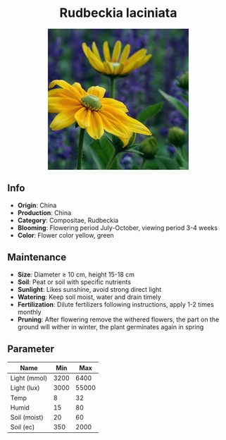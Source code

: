 <h1 align='center'>Rudbeckia laciniata</h1>
<p align="center">
    <img 
        align='center'
        width='320'
        src="../images/rudbeckia laciniata.png" 
        alt='Rudbeckia laciniata' />
</p>

## Info

 - **Origin**: China
 - **Production**: China
 - **Category**: Compositae, Rudbeckia
 - **Blooming**: Flowering period July-October, viewing period 3-4 weeks
 - **Color**: Flower color yellow, green

## Maintenance

 - **Size**: Diameter ≥ 10 cm, height 15-18 cm
 - **Soil**: Peat or soil with specific nutrients
 - **Sunlight**: Likes sunshine, avoid strong direct light
 - **Watering**: Keep soil moist, water and drain timely
 - **Fertilization**: Dilute fertilizers following instructions, apply 1-2 times monthly
 - **Pruning**: After flowering remove the withered flowers, the part on the ground will wither in winter, the plant germinates again in spring

## Parameter

| Name         | Min  | Max   |
|--------------|------|-------|
| Light (mmol) | 3200 | 6400  |
| Light (lux)  | 3000 | 55000 |
| Temp         | 8    | 32    |
| Humid        | 15   | 80    |
| Soil (moist) | 20   | 60    |
| Soil (ec)    | 350  | 2000  |